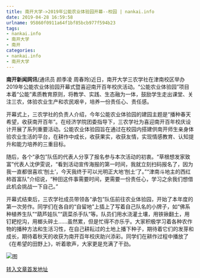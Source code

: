 ```yaml
---
title: 南开大学->2019年公能农业体验园开幕--校园 | nankai.info
date: 2019-04-28 16:59:58
urlname: 95860f0911a64f1bf85bcb977f594b23
tags: 
- nankai.info
- 南开大学
- 南开
categories:
- nankai.info
- 南开大学
---
```


**南开新闻网讯**(通讯员 颜季凌 周春玲)近日，南开大学三农学社在津南校区举办2019年公能农业体验园开幕式暨喜迎南开百年校庆活动。“公能农业体验园”项目本着“公能”素质教育原则，将教学、实践、生态融为一体，鼓励学生走出课堂、关注三农，体验农业生产和农民艰辛，培养一份责任心、责任感。

开幕式上，三农学社的负责人介绍，今年公能农业体验园的建园主题是“播种春天希望，收获南开百年”。在经济学院团委指导下，三农学社为喜迎南开百年校庆设计开展了系列重要活动。公能农业体验园旨在通过在校园内搭建供南开师生亲身体验农业生活的平台，在耕作中成长，收获果实，收获友情，实现情感教育、认知提升和能力培养的三重目标。

随后，各个“承包”队伍的代表人分享了报名参与本次活动的初衷。“草根想发家致富”代表人沈伊雯说，“看到活动宣传海报的第一时间，我就立刻扫码报名了，因为我一直都很喜欢‘刨土’，今天我终于可以光明正大地‘刨土’了。”“津南斗地主的西红柿首富队”介绍说，“种田这件事需要时间，更需要一份责任心，学习之余我们想借此机会挑战一下自己。”

开幕式结束后，三农学社成员带领各“承包”队伍前往农业体验园，开始了本年度的第一次劳作。同学们在各自的“自留地”上插上了写着自己队名的小牌子，如“佛系种植养生队”“葫芦娃队”“蔬菜杀手队”等。队员们用水浇灌土壤，用铁锹翻土，用钉耙挖沟，用榔头碎土……虽然累，但是忙得不亦乐乎。大家积极学习着各种农作物的播种方法和生活习性，在自己耕耘过的土地上播下种子，期待着它们的发芽和成长，期待着秋天的收获为南开百年校庆助兴添彩。同学们在耕作过程中播放了《在希望的田野上》，听着歌声，大家更是充满了干劲。

![图](http://news.nankai.edu.cn/pic/0/00/35/13/351384_999994.jpg)

[转入文章首发地址](http://news.nankai.edu.cn/qqxy/system/2019/04/28/000447658.shtml)